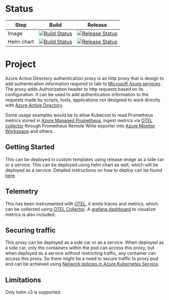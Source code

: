 # Status
| Step | Build | Release |
| -- | -- | -- |
| Image | [![Build Status](https://github-private.visualstudio.com/azure/_apis/build/status/Azure.aad-auth-proxy?branchName=main&jobName=Build%20image)](https://github-private.visualstudio.com/azure/_build/latest?definitionId=449&branchName=main) | [![Release Status](https://github-private.vsrm.visualstudio.com/_apis/public/Release/badge/2d36c31d-2f89-409f-9a3e-32e4e9699840/80/129)](https://github-private.visualstudio.com/azure/_release?_a=releases&view=mine&definitionId=80)
| Helm chart | [![Build Status](https://github-private.visualstudio.com/azure/_apis/build/status/Azure.aad-auth-proxy?branchName=main&jobName=Package%20helm%20chart)](https://github-private.visualstudio.com/azure/_build/latest?definitionId=440&branchName=main) | [![Release Status](https://github-private.vsrm.visualstudio.com/_apis/public/Release/badge/2d36c31d-2f89-409f-9a3e-32e4e9699840/80/129)](https://github-private.visualstudio.com/azure/_release?_a=releases&view=mine&definitionId=80)

# Project
Azure Active Directory authentication proxy is an http proxy that is design to add authentication information required to talk to [Microsoft Azure services](https://azure.microsoft.com). The proxy adds Authorization header to http requests based on its configuration. It can be used to add authentication information to the requests made by scripts, tools, applications not designed to work directly with [Azure Active Directory](https://learn.microsoft.com/azure/active-directory/fundamentals/active-directory-whatis).

Some usage examples would be to allow Kubecost to read Prometheus metrics stored in [Azure Managed Prometheus](https://learn.microsoft.com/azure/azure-monitor/essentials/prometheus-metrics-overview), ingest metrics via [OTEL collector](https://github.com/open-telemetry/opentelemetry-collector) through Prometheus Remote Write exporter into [Azure Monitor Workspace](https://learn.microsoft.com/azure/azure-monitor/essentials/azure-monitor-workspace-overview) and others.

## Getting Started
This can be deployed in custom templates using release image as a side car or a service. This can be deployed using helm chart as well, which will be deployed as a service. Detailed instructions on how to deploy can be found [here](./docs/getting-started/GETTING_STARTED.md).

## Telemetry
This has been instrumented with [OTEL](https://opentelemetry.io/), it emits traces and metrics, which can be collected using [OTEL Collector](https://github.com/open-telemetry/opentelemetry-collector). A [grafana dashboard](./docs/getting-started/TELEMETRY.md#grafana) to visualize metrics is also included.

## Securing traffic
This proxy can be deployed as a side car or as a service. When deployed as a side car, only the containers within the pod can access this proxy, but when deployed as a service without restricting traffic, any container can access this proxy. So there might be a need to secure traffic to proxy pod and can be achieved using [Network policies in Azure Kubernetes Service](https://learn.microsoft.com/azure/aks/use-network-policies).

## Limitations
Only helm v3 is supported.
